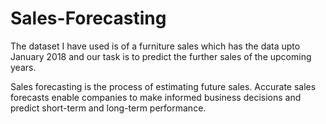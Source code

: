 # Sales-Forecasting

The dataset I have used is of a furniture sales which has the data upto January 2018 and our task is to predict the further sales of the upcoming years.

Sales forecasting is the process of estimating future sales. Accurate sales forecasts enable companies to make informed business decisions and predict short-term and long-term performance.

